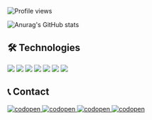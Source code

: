 <p align="left"> <img src="https://komarev.com/ghpvc/?username=ssluca5&color=green" alt="Profile views" /> </p>

![Anurag's GitHub stats](https://github-readme-stats.vercel.app/api?username=ssluca5&hide=contribs,prs&theme=swift)

## 🛠️&nbsp;Technologies  
<div align="left">  
  <img src="https://img.shields.io/badge/Oracle-F80000?style=flat&logo=oracle&logoColor=black">
  <img src="https://img.shields.io/badge/Microsoft%20SQL%20Server-CC2927?style=flat&logo=microsoft%20sql%20server&logoColor=white">
  <img src="https://img.shields.io/badge/PostgreSQL-316192?style=flat&logo=postgresql&logoColor=white">  
  <img src="https://img.shields.io/badge/MySQL-005C84?style=flat&logo=mysql&logoColor=white">  
  <img src="https://img.shields.io/badge/SQLite-07405E?style=flat&logo=sqlite&logoColor=white">
  <img src="https://img.shields.io/badge/Python-3776AB?style=flat&logo=python&logoColor=white">
  <img src="https://img.shields.io/badge/GitHub-100000?style=flat&logo=github&logoColor=white">
</div>
  
## 📞&nbsp;Contact  

<div> 
  <a href="https://www.instagram.com/luccassilveira/" target="_blank">
    <img src="https://img.shields.io/badge/Instagram-E4405F?style=flat&logo=instagram&logoColor=white" alt="codopen" />
  </a>
  <a href="https://www.linkedin.com/in/luccas-silveira/" target="_blank">
    <img src="https://img.shields.io/badge/LinkedIn-0077B5?style=flat&logo=linkedin&logoColor=white" alt="codopen" />
  </a>
 	<a href = "mailto:lukas_silva5@hotmail.com" target="_blank">
    <img src="https://img.shields.io/badge/Microsoft_Outlook-0078D4?style=flat&logo=microsoft-outlook&logoColor=white" alt="codopen">
  </a>
  <a href = "mailto:lukas.silv@gmail.com" target="_blank">
    <img src="https://img.shields.io/badge/Gmail-D14836?style=flat&logo=gmail&logoColor=white" alt="codopen">
  </a>
</div>
